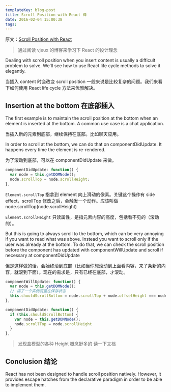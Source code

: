 ```yaml
---
templateKey: blog-post
title: Scroll Position with React 译
date: 2016-02-04 15:00:38
tags:
---
```


原文：[Scroll Position with React](http://blog.vjeux.com/2013/javascript/scroll-position-with-react.html)

> 通过阅读 vjeux 的博客来学习下 React 的设计理念

Dealing with scroll position when you insert content is usually a difficult problem to solve. We'll see how to use React life cycle methods to solve it elegantly.

当插入 content 时会改变 scroll position 一般来说是比较复杂的问题。我们来看下如何使用 React life cycle 方法来优雅解决。

## Insertion at the bottom 在底部插入

The first example is to maintain the scroll position at the bottom when an element is inserted at the bottom. A common use case is a chat application.

当插入新的元素到底部，继续保持在底部。比如聊天应用。

In order to scroll at the bottom, we can do that on componentDidUpdate. It happens every time the element is re-rendered.

为了滚动到底部，可以在 componentDidUpdate 来做。

```js
componentDidUpdate: function() {
  var node = this.getDOMNode();
  node.scrollTop = node.scrollHeight;
},
```

`Element.scrollTop` 指拿到 element 向上滑动的像素。关键这个操作有 side effect，scrollTop 修改之后，会触发一个动作。应该叫做 node.scrollTop(node.scrollHeight)

`Element.scrollHeight` 只读属性，是指元素内容的高度，包括看不见的（滚动的）。

But this is going to always scroll to the bottom, which can be very annoying if you want to read what was above. Instead you want to scroll only if the user was already at the bottom. To do that, we can check the scroll position before the component has updated with componentWillUpdate and scroll if necessary at componentDidUpdate

但是这样做的话，会始终滚到底部（比如当你想滚动到上面看内容，来了条新的内容，就滚到下面）。现在的需求是，只有已经在底部，才滚动。

```js
componentWillUpdate: function() {
  var node = this.getDOMNode();
  // 搞了一个实例变量在保存状态
  this.shouldScrollBottom = node.scrollTop + node.offsetHeight === node.scrollHeight;
},

componentDidUpdate: function() {
  if (this.shouldScrollBottom) {
    var node = this.getDOMNode();
    node.scrollTop = node.scrollHeight
  }
},
```


> 发现盒模型的各种 Height 概念挺多的
> 读一下文档

## Conclusion 结论

React has not been designed to handle scroll position natively. However, it provides escape hatches from the declarative paradigm in order to be able to implement them.

